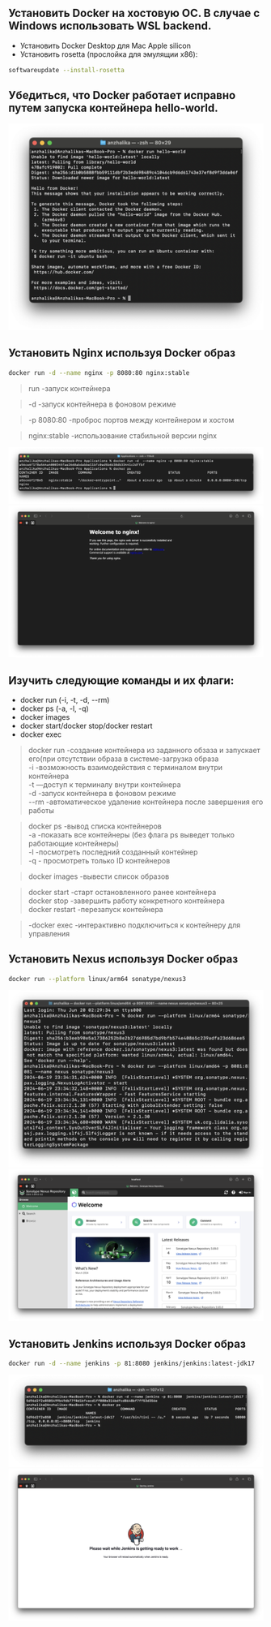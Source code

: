 
Установить Docker на хостовую ОС. В случае с Windows использовать WSL backend.
-

- Установить Docker Desktop для Mac Apple silicon
- Установить rosetta (прослойка для эмулящии х86):

```bash
softwareupdate --install-rosetta 
``` 

Убедиться, что Docker работает исправно путем запуска контейнера hello-world.
-

![](./assets/2-1.png)

Установить Nginx используя Docker образ
-
``` bash
docker run -d --name nginx -p 8080:80 nginx:stable
``` 

>run -запуск контейнера  

>-d -запуск контейнера в фоновом режиме

>-р 8080:80 -проброс портов между контейнером и хостом  

>nginx:stable -использование стабильной версии nginx

![](./assets/3-1.png)
![](./assets/3-2.png)

Изучить следующие команды и их флаги:
-

- docker run (-i, -t, -d, --rm)
- docker ps (-a, -l, -q)
- docker images
- docker start/docker stop/docker restart
- docker exec

>docker run -создание контейнерa из заданного обзаза и запускает его(при отсутствии образа в системе-загрузка образа  
-i -возможность взаимодействия с терминалом внутри контейнера  
-t —доступ к терминалу внутри контейнера  
-d -запуск контейнера в фоновом режиме  
--rm -автоматическое удаление контейнера после завершения его работы

>docker ps -вывод списка контейнеров  
-a -показaть все контейнеры (без флага ps выведет только работающие контейнеры)  
-l  -посмотреть последний созданный контейнер  
-q - просмотреть только ID контейнеров

>docker images -вывести список образов

>docker start -старт остановленного ранее контейнера  
docker stop -завершить работу конкретного контейнера  
docker restart -перезапуск контейнера

>-docker exec -интерактивно подключиться к контейнеру для управления


Установить Nexus используя Docker образ
-

``` bash
docker run --platform linux/arm64 sonatype/nexus3
``` 
![](./assets/5-1.png)
![](./assets/5-2.png)

 Установить Jenkins используя Docker образ
 -
``` bash
docker run -d --name jenkins -p 81:8080 jenkins/jenkins:latest-jdk17
``` 

![](./assets/6-1.png)
![](./assets/6-2.png)